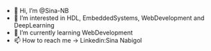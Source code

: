 - 👋 Hi, I’m @Sina-NB
- 👀 I’m interested in HDL, EmbeddedSystems, WebDevelopment and DeepLearning
- 🌱 I’m currently learning WebDevelopment
- 📫 How to reach me -> Linkedin:Sina Nabigol

<!---
Sina-Nb/Sina-Nb is a ✨ special ✨ repository because its `README.md` (this file) appears on your GitHub profile.
You can click the Preview link to take a look at your changes.
--->
